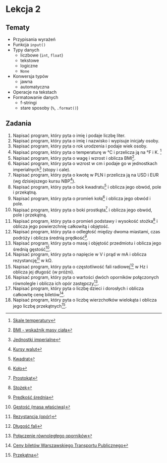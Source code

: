 # Lekcja 2

## Tematy

- Przypisania wyrażeń
- Funkcja `input()`
- Typy danych
  - liczbowe (`int`, `float`)
  - tekstowe
  - logiczne
  - `None`
- Konwersja typów
  - jawna
  - automatyczna
- Operacje na tekstach
- Formatowanie danych
  - f-stringi
  - stare sposoby (`%`, `.format()`)

## Zadania

1. Napisać program, który pyta o imię i podaje liczbę liter.
2. Napisać program, który pyta o imię i nazwisko i wypisuje inicjały osoby.
3. Napisać program, który pyta o rok urodzenia i podaje wiek osoby.
4. Napisać program, który pyta o temperaturę w °C i przelicza ją na °F i K. [^1]
5. Napisać program, który pyta o wagę i wzrost i oblicza BMI[^2].
6. Napisać program, który pyta o wzrost w cm i podaje go w jednostkach imperialnych[^3] (stopy i cale).
7. Napisać program, który pyta o kwotę w PLN i przelicza ją na USD i EUR (wg dzisiejszego kursu NBP[^4]).
8. Napisać program, który pyta o bok kwadratu[^5] i oblicza jego obwód, pole i przekątną.
9. Napisać program, który pyta o promień koła[^6] i oblicza jego obwód i pole.
10. Napisać program, który pyta o boki prostkąta[^7] i oblicza jego obwód, pole i przekątną.
11. Napisać program, który pyta o promień podstawy i wysokość stożka[^8] i oblicza jego powierzchnię całkowitą i objętość.
12. Napisać program, który pyta o odległość między dwoma miastami, czas podróży i oblicza średnią prędkość[^9].
13. Napisać program, który pyta o masę i objętość przedmiotu i oblicza jego średnią gęstość[^10].
14. Napisać program, który pyta o napięcie w V i prąd w mA i oblicza rezystancję[^11] w kΩ.
15. Napisać program, który pyta o częstotliwość fali radiowej[^12] w Hz i oblicza jej długość (w próżni).
16. Napisać program, który pyta o wartości dwóch oporników połączonych równolegle i oblicza ich opór zastępczy[^13].
17. Napisać program, który pyta o liczbę dzieci i dorosłych i oblicza całkowitę cenę biletów[^14].
18. Napisać program, który pyta o liczbę wierzchołków wielokąta i oblicza jego liczbę przekątnych[^15].

[^1]: [Skale temperatury](https://pl.wikipedia.org/wiki/Skala_termometryczna)

[^2]: [BMI - wskaźnik masy ciała](https://pl.wikipedia.org/wiki/Wska%C5%BAnik_masy_cia%C5%82a)

[^3]: [Jednostki imperialne](https://pl.wikipedia.org/wiki/Jednostki_imperialne)

[^4]: [Kursy walut](https://nbp.pl/statystyka-i-sprawozdawczosc/kursy/tabela-a/)

[^5]: [Kwadrat](https://pl.wikipedia.org/wiki/Kwadrat)

[^6]: [Koło](https://pl.wikipedia.org/wiki/Ko%C5%82o)

[^7]: [Prostokąt](https://pl.wikipedia.org/wiki/Prostok%C4%85t)

[^8]: [Stożek](https://pl.wikipedia.org/wiki/Sto%C5%BCek_(bry%C5%82a))

[^9]: [Prędkość średnia](https://pl.wikipedia.org/wiki/Pr%C4%99dko%C5%9B%C4%87_%C5%9Brednia)

[^10]: [Gęstość (masa właściwa)](https://pl.wikipedia.org/wiki/G%C4%99sto%C5%9B%C4%87)

[^11]: [Rezystancja (opór)](https://pl.wikipedia.org/wiki/Rezystancja)

[^12]: [Długość fali](https://pl.wikipedia.org/wiki/D%C5%82ugo%C5%9B%C4%87_fali)

[^13]: [Połączenie równoległego oporników](https://pl.wikipedia.org/wiki/Po%C5%82%C4%85czenie_r%C3%B3wnoleg%C5%82e#Po%C5%82%C4%85czenie_r%C3%B3wnoleg%C5%82e_opornik%C3%B3w)

[^14]: [Ceny biletów Warszawskiego Transportu Publicznego](https://www.wtp.waw.pl/ceny-i-rodzaje-biletow/)

[^15]: [Przekątna](https://pl.wikipedia.org/wiki/Przek%C4%85tna)
